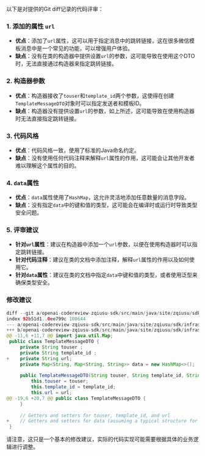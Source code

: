 以下是对提供的Git diff记录的代码评审：

### 1. 添加的属性 `url`
- **优点**：添加了`url`属性，这可以用于指定消息中的跳转链接，这在很多微信模板消息中是一个常见的功能，可以增强用户体验。
- **缺点**：没有在类的构造器中提供设置`url`的参数，这可能导致在使用这个DTO时，无法直接通过构造器来指定跳转链接。

### 2. 构造器参数
- **优点**：构造器接收了`touser`和`template_id`两个参数，这使得在创建`TemplateMessageDTO`对象时可以指定发送者和模板ID。
- **缺点**：构造器没有提供设置`url`的参数，如上所述，这可能导致在使用构造器时无法直接指定跳转链接。

### 3. 代码风格
- **优点**：代码风格一致，使用了标准的Java命名约定。
- **缺点**：没有使用任何代码注释来解释`url`属性的作用，这可能会让其他开发者难以理解这个属性的目的。

### 4. `data`属性
- **优点**：`data`属性使用了`HashMap`，这允许灵活地添加任意数量的消息字段。
- **缺点**：没有指定`data`中的键和值的类型，这可能会在编译时或运行时导致类型安全问题。

### 5. 评审建议
- **针对`url`属性**：建议在构造器中添加一个`url`参数，以便在使用构造器时可以指定跳转链接。
- **针对代码注释**：建议在类的文档中添加注释，解释`url`属性的作用以及如何使用它。
- **针对`data`属性**：建议在类的文档中指定`data`中键和值的类型，或者使用泛型来确保类型安全。

### 修改建议
```java
diff --git a/openai-codereview-zqiusu-sdk/src/main/java/site/zqiusu/sdk/infrastructure/weixin/dto/TemplateMessageDTO.java b/openai-codereview-zqiusu-sdk/src/main/java/site/zqiusu/sdk/infrastructure/weixin/dto/TemplateMessageDTO.java
index 92b51d1..0ee799c 100644
--- a/openai-codereview-zqiusu-sdk/src/main/java/site/zqiusu/sdk/infrastructure/weixin/dto/TemplateMessageDTO.java
+++ b/openai-codereview-zqiusu-sdk/src/main/java/site/zqiusu/sdk/infrastructure/weixin/dto/TemplateMessageDTO.java
@@ -11,6 +11,7 @@ import java.util.Map;
 public class TemplateMessageDTO {
     private String touser ;
     private String template_id ;
+    private String url;
     private Map<String, Map<String, String>> data = new HashMap<>();
 
     public TemplateMessageDTO(String touser, String template_id, String url) {
         this.touser = touser;
         this.template_id = template_id;
         this.url = url;
@@ -19,6 +20,7 @@ public class TemplateMessageDTO {
     }
 
     // Getters and setters for touser, template_id, and url
+    // Getters and setters for data (assuming a typical structure for keys and values)
 }
```

请注意，这只是一个基本的修改建议，实际的代码实现可能需要根据具体的业务逻辑进行调整。